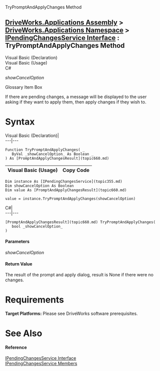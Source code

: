 TryPromptAndApplyChanges Method   
  
[DriveWorks.Applications Assembly](topic13.md) > [DriveWorks.Applications Namespace](topic16.md) > [IPendingChangesService Interface](topic355.md) : TryPromptAndApplyChanges Method  
---  
  
Visual Basic (Declaration)    
Visual Basic (Usage)    
C# 

_showCancelOption_
    

Glossary Item Box

If there are pending changes, a message will be displayed to the user asking if they want to apply them, then apply changes if they wish to. 

# Syntax

Visual Basic (Declaration)|   
---|---  
      
    
    Function TryPromptAndApplyChanges( _
       ByVal _showCancelOption_ As Boolean _
    ) As [PromptAndApplyChangesResult](topic660.md)  
  
Visual Basic (Usage)| Copy Code  
---|---  
      
    
    Dim instance As [IPendingChangesService](topic355.md)
    Dim showCancelOption As Boolean
    Dim value As [PromptAndApplyChangesResult](topic660.md)
     
    value = instance.TryPromptAndApplyChanges(showCancelOption)  
  
C#|   
---|---  
      
    
    [PromptAndApplyChangesResult](topic660.md) TryPromptAndApplyChanges( 
       bool _showCancelOption_
    )  
  
#### Parameters

 _showCancelOption_
    

#### Return Value

The result of the prompt and apply dialog, result is None if there were no changes.

# Requirements

**Target Platforms:** Please see DriveWorks software prerequisites.

# See Also

#### Reference

[IPendingChangesService Interface](topic355.md)   
[IPendingChangesService Members](topic356.md)


